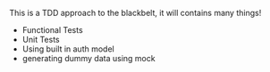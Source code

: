 This is a TDD approach to the blackbelt, it will contains many things!
- Functional Tests
- Unit Tests
- Using built in auth model
- generating dummy data using mock